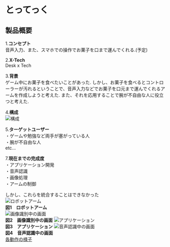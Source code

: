 とってっく
====

## 製品概要
1.**コンセプト**  
音声入力、また、スマホでの操作でお菓子を口まで運んでくれる.(予定)  
  
2.**X-Tech**  
Desk x Tech  
  
3.**背景**  
ゲーム中にお菓子を食べたいことがあった. しかし、お菓子を食べるとコントローラーが汚れるということで、音声入力などでお菓子を口元まで運んでくれるアームを作成しようと考えた. また、それを応用することで腕が不自由な人に役立つと考えた.
  
4.**構成**  
![構成](https://user-images.githubusercontent.com/44067846/47263492-81129480-d53d-11e8-8268-ea4c14a16ce8.jpg)  

5.**ターゲットユーザー**  
・ゲームや勉強など両手が塞がっている人  
・腕が不自由な人  
etc...  

7.**現在までの完成度**    
・アプリケーション開発  
・音声認識  
・画像処理  
・アームの制御  
  
しかし、これらを統合することはできなかった  
![ロボットアーム](https://user-images.githubusercontent.com/44067846/47263353-f761c780-d53a-11e8-890d-de3e4e882976.jpg)  
**図1　ロボットアーム**  
![画像識別中の画面](https://user-images.githubusercontent.com/44067846/47263336-a356e300-d53a-11e8-84dc-2ea6cdf3a281.jpg)  
**図2　画像識別中の画面**
![アプリケーション](https://user-images.githubusercontent.com/44067846/47263531-596ffc00-d53e-11e8-948d-5eb7ad33e727.png)  
**図3　アプリケーション**
![音声認識中の画面](https://user-images.githubusercontent.com/44067846/47263533-6856ae80-d53e-11e8-9d8b-71c6e7d72897.png)  
**図4　音声認識中の画面**  
[各動作の様子](https://youtu.be/7BlktMyIaUY)
